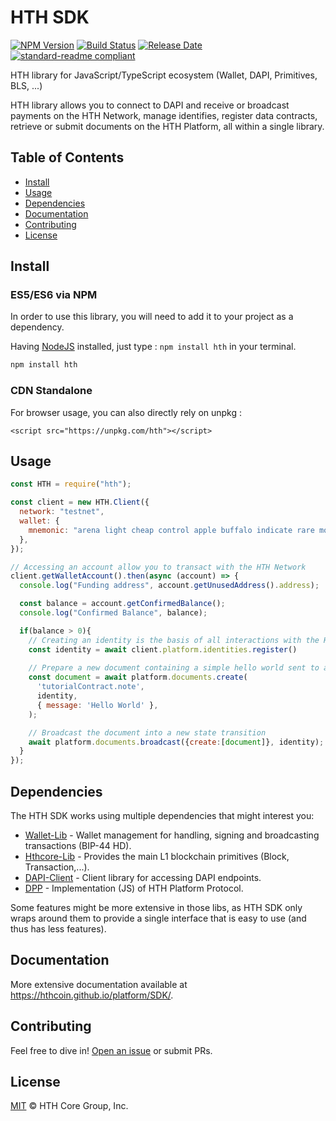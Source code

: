 # HTH SDK

[![NPM Version](https://img.shields.io/npm/v/hth)](https://www.npmjs.org/package/hth)
[![Build Status](https://github.com/MichaelHDesigns/js-hth-sdk/actions/workflows/test_and_release.yml/badge.svg)](https://github.com/MichaelHDesigns/js-hth-sdk/actions/workflows/test_and_release.yml)
[![Release Date](https://img.shields.io/github/release-date/hthcoin/js-hth-sdk)](https://github.com/MichaelHDesigns/js-hth-sdk/releases/latest)
[![standard-readme compliant](https://img.shields.io/badge/readme%20style-standard-brightgreen)](https://github.com/RichardLitt/standard-readme)

HTH library for JavaScript/TypeScript ecosystem (Wallet, DAPI, Primitives, BLS, ...)

HTH library allows you to connect to DAPI and receive or broadcast payments on the HTH Network, manage identifies, register data contracts, retrieve or submit documents on the HTH Platform, all within a single library.

## Table of Contents
- [Install](#install)
- [Usage](#usage)
- [Dependencies](#dependencies)
- [Documentation](#documentation)
- [Contributing](#contributing)
- [License](#license)

## Install

### ES5/ES6 via NPM

In order to use this library, you will need to add it to your project as a dependency.

Having [NodeJS](https://nodejs.org/) installed, just type : `npm install hth` in your terminal.

```sh
npm install hth
```


### CDN Standalone

For browser usage, you can also directly rely on unpkg : 

```
<script src="https://unpkg.com/hth"></script>
```

## Usage

```js
const HTH = require("hth");

const client = new HTH.Client({
  network: "testnet",
  wallet: {
    mnemonic: "arena light cheap control apple buffalo indicate rare motor valid accident isolate",
  },
});

// Accessing an account allow you to transact with the HTH Network
client.getWalletAccount().then(async (account) => {
  console.log("Funding address", account.getUnusedAddress().address);

  const balance = account.getConfirmedBalance();
  console.log("Confirmed Balance", balance);

  if(balance > 0){
    // Creating an identity is the basis of all interactions with the HTH Platform
    const identity = await client.platform.identities.register()
    
    // Prepare a new document containing a simple hello world sent to a hypothetical tutorial contract
    const document = await platform.documents.create(
      'tutorialContract.note',
      identity,
      { message: 'Hello World' },
    );

    // Broadcast the document into a new state transition
    await platform.documents.broadcast({create:[document]}, identity);
  }
});
```

## Dependencies 

The HTH SDK works using multiple dependencies that might interest you:
- [Wallet-Lib](https://github.com/MichaelHDesigns/platform/tree/master/packages/wallet-lib) - Wallet management for handling, signing and broadcasting transactions (BIP-44 HD).
- [Hthcore-Lib](https://github.com/MichaelHDesigns/hthcore-lib) - Provides the main L1 blockchain primitives (Block, Transaction,...).
- [DAPI-Client](https://github.com/MichaelHDesigns/platform/tree/master/packages/js-dapi-client) - Client library for accessing DAPI endpoints.
- [DPP](https://github.com/MichaelHDesigns/platform/tree/master/packages/js-dpp) - Implementation (JS) of HTH Platform Protocol.

Some features might be more extensive in those libs, as HTH SDK only wraps around them to provide a single interface that is easy to use (and thus has less features).

## Documentation

More extensive documentation available at https://hthcoin.github.io/platform/SDK/.

## Contributing

Feel free to dive in! [Open an issue](https://github.com/MichaelHDesigns/platform/issues/new/choose) or submit PRs.

## License

[MIT](/LICENSE) © HTH Core Group, Inc.
